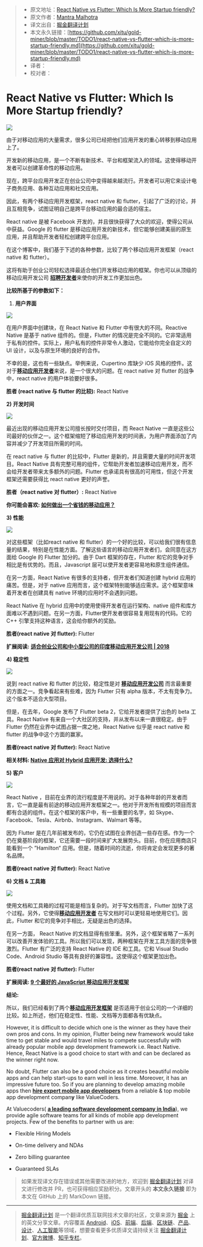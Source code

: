 > * 原文地址：[React Native vs Flutter: Which Is More Startup friendly?](https://hackernoon.com/react-native-vs-flutter-which-is-more-startup-friendly-c6e412d0b9ab)
> * 原文作者：[Mantra Malhotra](https://hackernoon.com/@valuecoders.vc?source=post_header_lockup)
> * 译文出自：[掘金翻译计划](https://github.com/xitu/gold-miner)
> * 本文永久链接：[https://github.com/xitu/gold-miner/blob/master/TODO1/react-native-vs-flutter-which-is-more-startup-friendly.md](https://github.com/xitu/gold-miner/blob/master/TODO1/react-native-vs-flutter-which-is-more-startup-friendly.md)
> * 译者：
> * 校对者：

# React Native vs Flutter: Which Is More Startup friendly?

![](https://cdn-images-1.medium.com/max/800/1*Qnt_ctP0ZrlL959Dj3HZAw.jpeg)

由于对移动应用的大量需求，很多公司已经把他们应用开发的重心转移到移动应用上了。

开发新的移动应用，是一个不断有新技术、平台和框架流入的领域。这使得移动开发者可以创建革命性的移动应用。

现在，跨平台应用开发正在创业公司中变得越来越流行。开发者可以用它来设计电子商务应用、各种互动应用和社交应用。

因此，有两个移动应用开发框架，react native 和 flutter，引起了广泛的讨论，并且互相竞争，试图证明自己是跨平台移动应用的最合适的宿主。

React native 是被 Facebook 开发的，并且很快获得了大众的欢迎，使得公司从中获益。Google 的 flutter 是移动应用开发的新技术，但它能够创建美丽的原生应用，并且帮助开发者轻松创建跨平台应用。

在这个博客中，我们基于下述的各种参数，比较了两个移动应用开发框架（react native 和 flutter）。

这将有助于创业公司轻松选择最适合他们开发移动应用的框架。你也可以从顶级的移动应用开发公司 [**招聘开发者**](https://www.valuecoders.com/hire-developers?utm_source=hiredev_reactflutter_medium&utm_medium=mantra)来使你的开发工作更加出色。

**比较所基于的参数如下：**

1.  **用户界面**

![](https://cdn-images-1.medium.com/max/800/1*geJ1v8mM6-GTA6PDvdFKbw.jpeg)

在用户界面中创建块，在 React Native 和 Flutter 中有很大的不同。Reactive Native 是基于 native 组件的。但是，Flutter 的情况是完全不同的。它非常适用于私有的控件。实际上，用户私有的控件非常令人激动，它能给你完全自定义的 UI 设计，以及与原生环境的良好的合作。

不幸的是，这也有一些缺点。举例来说，Cupertino 库缺少 iOS 风格的控件。这对于[**移动应用开发者**](https://www.valuecoders.com/hire-developers?utm_source=home_reactflutter_medium&utm_medium=mantra)来说，是一个很大的问题。在 react native 对 flutter 的战争中，react native 的用户体验要好很多。

**胜者 (react native 与 flutter 的比较):** React Native

**2) 开发时间**

![](https://cdn-images-1.medium.com/max/800/1*Jv0iakVUFYTAhDpBQeMbXA.png)

最近出现的移动应用开发公司擅长按时交付项目，而 React Native 一直是这些公司最好的伙伴之一。这个框架缩短了移动应用开发的时间表，为用户界面添加了内容并减少了开发项目所需的时间。

在 react native 与 flutter 的比较中，Flutter 是新的，并且需要大量的时间开发项目。React Native 具有完整可用的组件，它帮助开发者加速移动应用开发，而不会给开发者带来太多额外的问题。Flutter 也承诺具有很高的可用性，但这个开发框架还需要获得比 react native 更好的声誉。

**胜者（react native 对 flutter）:** React Native

**你可能会喜欢: [如何做出一个省钱的移动应用？](https://www.valuecoders.com/blog/technology-and-apps/make-budget-friendly-mobile-app/?utm_source=blog_reactflutter_medium&utm_medium=mantra)**

**3) 性能**

![](https://cdn-images-1.medium.com/max/800/1*Nu2WBSE8G_GilhJ0gzqmmw.png)

对这些框架（比如react native 和 flutter）的一个好的比较，可以给我们很有信息量的结果，特别是在性能方面。了解这些语言的移动应用开发者们，会同意在这方面给 Google 的 Flutter 加分的。由于 Dart 框架的存在，Flutter 和它的竞争对手相比是有优势的。而且，Javascript 层可以使开发者更容易地和原生组件通信。

在另一方面，React Native 有很多的支持者，但开发者们知道创建 hybrid 应用的痛苦。但是，对于 native 应用而言，这个框架特别能够适应需求。这个框架意味着开发者在创建具有 native 环境的应用时不会遇到问题。

React Native 在 hybrid 应用中的使用使得开发者在运行架构、native 组件和库方面难以不遇到问题。在另一方面，Flutter使开发者很容易复用现有的代码。它的 C++ 引擎支持这种语言，这会给你额外的奖励。

**胜者(react native 对 flutter):** Flutter

**扩展阅读:** [**适合创业公司和中小型公司的印度移动应用开发公司 | 2018**](https://hackernoon.com/top-mobile-app-development-companies-in-india-for-startups-and-smes-2018-4059ed17a0ca)

**4) 稳定性**

![](https://cdn-images-1.medium.com/max/800/1*sO7kdtL_RaVhGTCHf881FA.png)

说到 react native 和 flutter 的比较，稳定性是对 [**移动应用开发公司**](https://www.valuecoders.com/mobile-application-development?utm_source=home_reactflutter_medium&utm_medium=mantra) 而言最重要的方面之一。竞争看起来有些难，因为 Flutter 只有 alpha 版本，不太有竞争力。这个版本不适合大型项目。

但是，在去年，Google 发布了 Flutter beta 2，它给开发者提供了出色的 beta 工具。React Native 有来自一个大社区的支持，并从发布以来一直很稳定。由于 Flutter 仍然在业界中试图占据一席之地，React Native 似乎是 react native 和 flutter 的战争中这个方面的赢家。

**胜者(react native 对 flutter):** React Native

**相关材料: [Native 应用对 Hybrid 应用开发: 选择什么?](https://www.valuecoders.com/blog/technology-and-apps/native-app-vs-hybrid-app/?utm_source=blog_reactflutter_medium&utm_medium=mantra)**

**5) 客户**

![](https://cdn-images-1.medium.com/max/800/1*dyDl69cH8Vr-8X0U2PZMkA.jpeg)

React Native ，目前在业界的流行程度是不用说的。对于各种年龄的开发者而言，它一直是最有前途的移动应用开发框架之一。他对于开发所有规模的项目而言都有合适的组件。在这个框架的客户中，有一些重要的名字，如 Skype、Facebook、Tesla、Airbnb、Instagram、Walmart 等等。

因为 Flutter 是在几年前被发布的，它仍在试图在业界创造一些存在感。作为一个仍在奠基阶段的框架，它还需要一段时间来扩大发展势头。目前，你在应用商店只能看到一个 ”Hamilton“ 应用。但是，随着时间的流逝，你将肯定会发现更多的著名品牌。

**胜者(react native 对 flutter):** React Native

**6) 文档 & 工具箱**

![](https://cdn-images-1.medium.com/max/800/1*B18aQH_4ZDsIoudtJ2gv1g.png)

使用文档和工具箱的过程可能是相当复杂的。对于写文档而言，Flutter 加快了这个过程。另外，它使得[**移动应用开发者**](https://www.valuecoders.com/hire-developers/hire-mobile-app-developers?utm_source=home_reactflutter_medium&utm_medium=mantra) 在写文档时可以更轻易地使用它们。因此，Flutter 和它的竞争对手相比，无疑是出色的选择。

在另一方面， React Native 的文档显得有些笨重。另外，这个框架省略了一系列可以改善开发体验的工具。所以我们可以发现，两种框架在开发工具方面的竞争很激烈。Flutter 有广泛的支持 React Native 的 IDE 和工具。它和 Visual Studio Code、Android Studio 等具有良好的兼容性。这使得这个框架更加出色。

**胜者(react native 对 flutter):** Flutter

**扩展阅读: [9 个最好的 JavaScript 移动应用开发框架](https://www.valuecoders.com/blog/technology-and-apps/top-javascript-frameworks-for-mobile-app-development/?utm_source=blog_reactflutter_medium&utm_medium=mantra)**

**结论:**

所以，我们已经看到了两个[**移动应用开发框架**](https://www.valuecoders.com/mobile-application-development?utm_source=home_reactflutter_medium&utm_medium=mantra) 是否适用于创业公司的一个详细的比较。如上所述，他们在稳定性、性能、文档等方面都各有优缺点。

However, it is difficult to decide which one is the winner as they have their own pros and cons. In my opinion, Flutter being new framework would take time to get stable and would travel miles to compete successfully with already popular mobile app development framework i.e. React Native. Hence, React Native is a good choice to start with and can be declared as the winner right now.

No doubt, Flutter can also be a good choice as it creates beautiful mobile apps and can help start-ups to earn well in less time. Moreover, it has an impressive future too. So if you are planning to develop amazing mobile apps then [**hire expert mobile app developers**](https://www.valuecoders.com/hire-developers/hire-mobile-app-developers?utm_source=hiremobile_reactflutter_medium&utm_medium=mantra) from a reliable & top mobile app development compan**y** like ValueCoders.

At Valuecoders( [**a leading software development company in India**](https://www.valuecoders.com?utm_source=home_reactflutter_medium&utm_medium=mantra)), we provide agile software teams for all kinds of mobile app development projects. Few of the benefits to partner with us are:

- Flexible Hiring Models

- On-time delivery and NDAs

- Zero billing guarantee

- Guaranteed SLAs

> 如果发现译文存在错误或其他需要改进的地方，欢迎到 [掘金翻译计划](https://github.com/xitu/gold-miner) 对译文进行修改并 PR，也可获得相应奖励积分。文章开头的 **本文永久链接** 即为本文在 GitHub 上的 MarkDown 链接。


---

> [掘金翻译计划](https://github.com/xitu/gold-miner) 是一个翻译优质互联网技术文章的社区，文章来源为 [掘金](https://juejin.im) 上的英文分享文章。内容覆盖 [Android](https://github.com/xitu/gold-miner#android)、[iOS](https://github.com/xitu/gold-miner#ios)、[前端](https://github.com/xitu/gold-miner#前端)、[后端](https://github.com/xitu/gold-miner#后端)、[区块链](https://github.com/xitu/gold-miner#区块链)、[产品](https://github.com/xitu/gold-miner#产品)、[设计](https://github.com/xitu/gold-miner#设计)、[人工智能](https://github.com/xitu/gold-miner#人工智能)等领域，想要查看更多优质译文请持续关注 [掘金翻译计划](https://github.com/xitu/gold-miner)、[官方微博](http://weibo.com/juejinfanyi)、[知乎专栏](https://zhuanlan.zhihu.com/juejinfanyi)。
